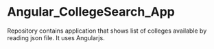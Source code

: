 Angular_CollegeSearch_App
=========================

Repository contains application that shows list of colleges available by reading json file. It uses Angularjs.
